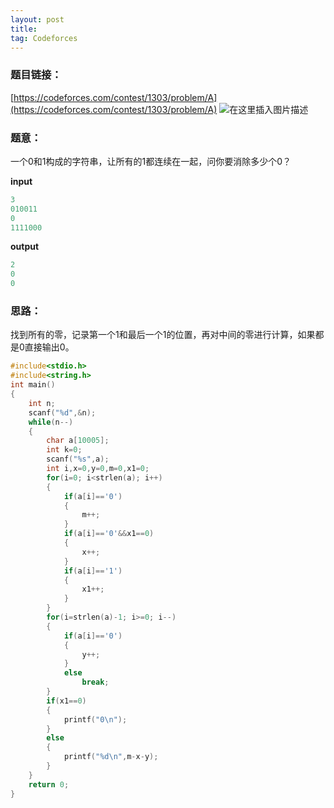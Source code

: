 ```yaml
---
layout: post
title: 
tag: Codeforces
---
```

### 题目链接：

[https://codeforces.com/contest/1303/problem/A](https://codeforces.com/contest/1303/problem/A)
![在这里插入图片描述](https://img-blog.csdnimg.cn/20200215115802155.jpg?x-oss-process=image/watermark,type_ZmFuZ3poZW5naGVpdGk,shadow_10,text_aHR0cHM6Ly9ibG9nLmNzZG4ubmV0L3FxXzQ1ODQ1NDA0,size_16,color_FFFFFF,t_70)

### 题意：
一个0和1构成的字符串，让所有的1都连续在一起，问你要消除多少个0？

**input**

```cpp
3
010011
0
1111000
```

**output**

```cpp
2
0
0
```

### **思路**：

找到所有的零，记录第一个1和最后一个1的位置，再对中间的零进行计算，如果都是0直接输出0。



```c
#include<stdio.h>
#include<string.h>
int main()
{
    int n;
    scanf("%d",&n);
    while(n--)
    {
        char a[10005];
        int k=0;
        scanf("%s",a);
        int i,x=0,y=0,m=0,x1=0;
        for(i=0; i<strlen(a); i++)
        {
            if(a[i]=='0')
            {
                m++;
            }
            if(a[i]=='0'&&x1==0)
            {
                x++;
            }
            if(a[i]=='1')
            {
                x1++;
            }
        }
        for(i=strlen(a)-1; i>=0; i--)
        {
            if(a[i]=='0')
            {
                y++;
            }
            else
                break;
        }
        if(x1==0)
        {
            printf("0\n");
        }
        else
        {
            printf("%d\n",m-x-y);
        }
    }
    return 0;
}
```
